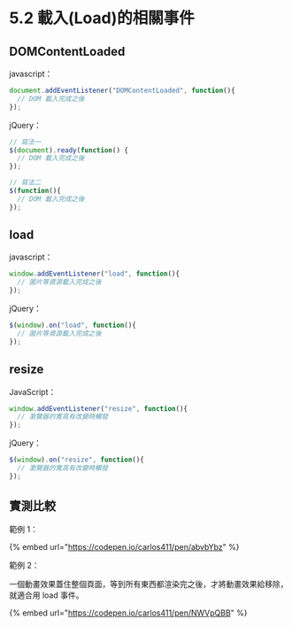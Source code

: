 # 5.2 載入(Load)的相關事件

## DOMContentLoaded

javascript：

```javascript
document.addEventListener("DOMContentLoaded", function(){
  // DOM 載入完成之後
});
```

jQuery：

```javascript
// 寫法一
$(document).ready(function() {
  // DOM 載入完成之後
});

// 寫法二
$(function(){
  // DOM 載入完成之後
});
```



## load

javascript：

```javascript
window.addEventListener("load", function(){
  // 圖片等資源載入完成之後
});
```

jQuery：

```javascript
$(window).on("load", function(){
  // 圖片等資源載入完成之後
});
```



## resize

JavaScript：

```javascript
window.addEventListener("resize", function(){
  // 瀏覽器的寬高有改變時觸發
});
```

jQuery：

```javascript
$(window).on("resize", function(){
  // 瀏覽器的寬高有改變時觸發
});
```



## 實測比較

範例 1：

{% embed url="https://codepen.io/carlos411/pen/abvbYbz" %}



範例 2：

一個動畫效果蓋住整個頁面，等到所有東西都渲染完之後，才將動畫效果給移除，就適合用 load 事件。

{% embed url="https://codepen.io/carlos411/pen/NWVpQBB" %}

